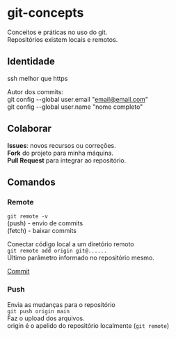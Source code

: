 # git-concepts
Conceitos e práticas no uso do git.\
Repositórios existem locais e remotos.

## Identidade
ssh melhor que https

Autor dos commits:\
git config --global user.email "email@email.com"\
git config --global user.name "nome completo"

## Colaborar
**Issues**: novos recursos ou correções.\
**Fork** do projeto para minha máquina.\
**Pull Request** para integrar ao repositório.

## Comandos
### Remote
`git remote -v`\
(push) - envio de commits\
(fetch) - baixar commits

Conectar código local a um diretório remoto\
`git remote add origin git@......`\
Último parâmetro informado no repositório mesmo.

[Commit](commit/README.md)

### Push
Envia as mudanças para o repositório\
`git push origin main`\
Faz o upload dos arquivos.\
origin é o apelido do repositório localmente (`git remote`)

